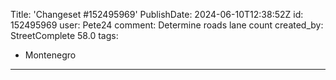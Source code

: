 Title: 'Changeset #152495969'
PublishDate: 2024-06-10T12:38:52Z
id: 152495969
user: Pete24
comment: Determine roads lane count
created_by: StreetComplete 58.0
tags:
- Montenegro

---
